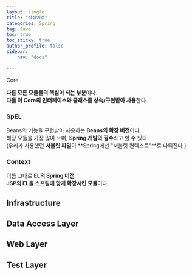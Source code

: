 ```yaml
---
layout: single
title: "작성예정"
categories: Spring
tag: Java
toc: true
toc_sticky: true
author_profile: false
sidebar:
    nav: "docs"

---
```


Core

**다른 모든 모듈들의 핵심이 되는 부분**이다.  
**다들 이 Core의 인터페이스와 클래스를 상속/구현받아 사용**한다.

### SpEL

Beans의 기능을 구현받아 사용하는 **Beans의 확장 버전**이다.  
해당 모듈을 가장 많이 쓰며, **Spring 개발의 필수**라고 할 수 있다.  
(우리가 사용했던 **서블릿 파일**이 **Spring에선 "서블릿 컨텍스트"**로 다뤄진다.)

### Context

이름 그대로 **EL의 Spring 버전**.  
**JSP의 EL을 스프링에 맞게 확장시킨 모듈**이다.

## Infrastructure

## Data Access Layer

## Web Layer

## Test Layer
